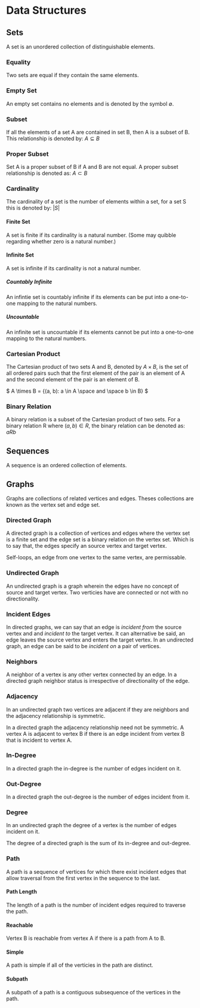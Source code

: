 # Data Structures

## Sets

A set is an unordered collection of distinguishable elements.

### Equality

Two sets are equal if they contain the same elements.

### Empty Set

An empty set contains no elements and is denoted by the symbol ∅.

### Subset

If all the elements of a set A are contained in set B, then A is a subset of B. This relationship is denoted by: $` A \subseteq B `$

### Proper Subset

Set A is a proper subset of B if A and B are not equal. A proper subset relationship is denoted as: $` A \subset B `$

### Cardinality

The cardinality of a set is the number of elements within a set, for a set S this is denoted by: $` |S| `$

#### Finite Set

A set is finite if its cardinality is a natural number. (Some may quibble regarding whether zero is a natural number.)

#### Infinite Set

A set is infinite if its cardinality is not a natural number.

##### Countably Infinite

An infintie set is countably infinite if its elements can be put into a one-to-one mapping to the natural numbers.

##### Uncountable

An infinite set is uncountable if its elements cannot be put into a one-to-one mapping to the natural numbers.

### Cartesian Product

The Cartesian product of two sets A and B, denoted by $` A \times B `$, is the set of all ordered pairs such that the first element of the pair is an element of A and the second element of the pair is an element of B.

$` A \times B = {(a, b): a \in  A  \space and \space b \in B} `$

### Binary Relation

A binary relation is a subset of the Cartesian product of two sets. For a binary relation R where $` (a, b) \in R `$, the binary relation can be denoted as: $` aRb `$

## Sequences

A sequence is an ordered collection of elements.

## Graphs

Graphs are collections of related vertices and edges. Theses collections are known as the vertex set and edge set.

### Directed Graph

A directed graph is a collection of vertices and edges where the vertex set is a finite set and the edge set is a binary relation on the vertex set. Which is to say that, the edges specify an source vertex and target vertex. 

Self-loops, an edge from one vertex to the same vertex, are permissable.

### Undirected Graph

An undirected graph is a graph wherein the edges have no concept of source and target vertex. Two verticies have are connected or not with no directionality.

### Incident Edges

In directed graphs, we can say that an edge is _incident from_ the source vertex and and _incident to_ the target vertex. It can alternative be said, an edge leaves the source vertex and enters the target vertex. In an undirected graph, an edge can be said to be _incident on_ a pair of vertices.

### Neighbors

A neighbor of a vertex is any other vertex connected by an edge. In a directed graph neighbor status is irrespective of directionality of the edge.

### Adjacency

In an undirected graph two vertices are adjacent if they are neighbors and the adjacency relationship is symmetric.

In a directed graph the adjacency relationship need not be symmetric. A vertex A is adjacent to vertex B if there is an edge incident from vertex B that is incident to vertex A.

### In-Degree

In a directed graph the in-degree is the number of edges incident on it.

### Out-Degree

In a directed graph the out-degree is the number of edges incident from it.

### Degree

In an undirected graph the degree of a vertex is the number of edges incident on it.

The degree of a directed graph is the sum of its in-degree and out-degree.

### Path

A path is a sequence of vertices for which there exist incident edges that allow traversal from the first vertex in the sequence to the last.

#### Path Length

The length of a path is the number of incident edges required to traverse the path.

#### Reachable

Vertex B is reachable from vertex A if there is a path from A to B.

#### Simple

A path is simple if all of the verticies in the path are distinct.

#### Subpath

A subpath of a path is a contiguous subsequence of the vertices in the path.

